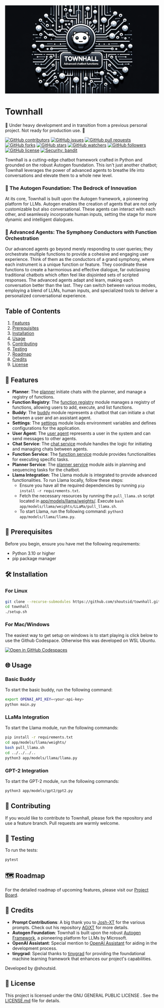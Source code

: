 ![Townhall Banner](docs/banner.png)

# Townhall

🚧 Under heavy development and in transition from a previous personal project. Not ready for production use. 🚧

[![GitHub contributors](https://img.shields.io/github/contributors/shoutsid/townhall.svg)]()
[![GitHub issues](https://img.shields.io/github/issues/shoutsid/townhall.svg)]()
[![GitHub pull requests](https://img.shields.io/github/issues-pr/shoutsid/townhall.svg)]()
[![GitHub forks](https://img.shields.io/github/forks/shoutsid/townhall.svg?style=social&label=Fork)]()
[![GitHub stars](https://img.shields.io/github/stars/shoutsid/townhall.svg?style=social&label=Stars)]()
[![GitHub watchers](https://img.shields.io/github/watchers/shoutsid/townhall.svg?style=social&label=Watch)]()
[![GitHub followers](https://img.shields.io/github/followers/shoutsid.svg?style=social&label=Follow)]()
[![GitHub license](https://img.shields.io/github/license/shoutsid/townhall.svg)]()
[![Security: bandit](https://img.shields.io/badge/security-bandit-yellow.svg)](https://github.com/PyCQA/bandit)

Townhall is a cutting-edge chatbot framework crafted in Python and grounded on the robust Autogen foundation. This isn't just another chatbot; Townhall leverages the power of advanced agents to breathe life into conversations and elevate them to a whole new level.

### 🧱 The Autogen Foundation: The Bedrock of Innovation
At its core, Townhall is built upon the Autogen framework, a pioneering platform for LLMs. Autogen enables the creation of agents that are not only customizable but also conversational. These agents can interact with each other, and seamlessly incorporate human inputs, setting the stage for more dynamic and intelligent dialogues.

### 🎼 Advanced Agents: The Symphony Conductors with Function Orchestration
Our advanced agents go beyond merely responding to user queries; they orchestrate multiple functions to provide a cohesive and engaging user experience. Think of them as the conductors of a grand symphony, where each instrument is a unique function or feature. They coordinate these functions to create a harmonious and effective dialogue, far outclassing traditional chatbots which often feel like disjointed sets of scripted responses.
The advanced agents adapt and learn, making each conversation better than the last. They can switch between various modes, employing a blend of LLMs, human inputs, and specialized tools to deliver a personalized conversational experience.

## Table of Contents

1. [Features](#features)
2. [Prerequisites](#prerequisites)
3. [Installation](#installation)
4. [Usage](#usage)
5. [Contributing](#contributing)
6. [Testing](#testing)
7. [Roadmap](#roadmap)
8. [Credits](#credits)
9. [License](#license)

## 🌟 Features

- **Planner**: The [planner](https://github.com/shoutsid/townhall/blob/main/app/agents/planner.py) initiate chats with the planner, and manage a registry of functions.
- **Function Registry**: The [function registry](https://github.com/shoutsid/townhall/blob/main/app/helpers/function_registry.py) module manages a registry of functions, allowing users to add, execute, and list functions.
- **Buddy**: The [buddy](https://github.com/shoutsid/townhall/blob/main/app/agents/buddy.py) module represents a chatbot that can initiate a chat between a user and an assistant agent.
- **Settings**: The [settings](https://github.com/shoutsid/townhall/blob/main/app/settings.py) module loads environment variables and defines configurations for the application.
- **User Agent**: The [user agent](https://github.com/shoutsid/townhall/blob/main/app/agents/user_agent.py) represents a user in the system and can send messages to other agents.
- **Chat Service**: The [chat service](https://github.com/shoutsid/townhall/blob/main/app/services/chat_service.py) module handles the logic for initiating and managing chats between agents.
- **Function Service**: The [function service](https://github.com/shoutsid/townhall/blob/main/app/services/function_service.py) module provides functionalities for executing specific tasks.
- **Planner Service**: The [planner service](https://github.com/shoutsid/townhall/blob/main/app/services/planner_service.py) module aids in planning and sequencing tasks for the chatbot.
- **Llama Integration**: The Llama module is integrated to provide advanced functionalities. To run Llama locally, follow these steps:
    - Ensure you have all the required dependencies by running `pip install -r requirements.txt`.
    - Fetch the necessary resources by running the `pull_llama.sh` script located in [app/models/llama/weights/](https://github.com/shoutsid/townhall/blob/main/app/models/llama/weights/LLaMa). Execute `bash app/models/llama/weights/LLaMa/pull_llama.sh`.
    - To start Llama, run the following command: `python3 app/models/llama/llama.py`.

## 📝 Prerequisites

Before you begin, ensure you have met the following requirements:

- Python 3.10 or higher
- pip package manager

## 🛠️ Installation

### For Linux

```bash
git clone --recurse-submodules https://github.com/shoutsid/townhall.git
cd townhall
./setup.sh
```

### For Mac/Windows
The easiest way to get setup on windows is to start playing is click below to use the Github Codespace. Otherwise this was developed on WSL Ubuntu.

[![Open in GitHub Codespaces](https://github.com/codespaces/badge.svg)](https://codespaces.new/shoutsid/townhall?quickstart=1)


## 🌐 Usage

### Basic Buddy

To start the basic buddy, run the following command:

```bash
export OPENAI_API_KEY=<your-api-key>
python main.py
```

### LLaMa Integration

To start the Llama module, run the following commands:

```bash
pip install -r requirements.txt
cd app/models/llama/weights/
bash pull_llama.sh
cd ../../../..
python3 app/models/llama/llama.py
```

### GPT-2 Integration

To start the GPT-2 module, run the following commands:

```bash
python3 app/models/gpt2/gpt2.py
```

## 🤝 Contributing

If you would like to contribute to Townhall, please fork the repository and use a feature branch. Pull requests are warmly welcome.

## 🧪 Testing

To run the tests:

```bash
pytest
```

## 🗺️ Roadmap

For the detailed roadmap of upcoming features, please visit our [Project Board](https://github.com/users/shoutsid/projects/1).

## 👏 Credits

- **Prompt Contributions**: A big thank you to [Josh-XT](https://github.com/Josh-XT) for the various prompts. Check out his repository [AGiXT](https://github.com/Josh-XT/AGiXT) for more details.
- **Autogen Foundation**: Townhall is built upon the robust [Autogen Framework](https://github.com/microsoft/autogen/), a pioneering platform for LLMs by Microsoft.
- **OpenAI Assistant**: Special mention to [OpenAI Assistant](https://chat.openai.com/) for aiding in the development process.
- **tinygrad**: Special thanks to [tinygrad](https://github.com/tinygrad/tinygrad) for providing the foundational machine learning framework that enhances our project's capabilities.


Developed by @shoutsid.


## 📜 License

This project is licensed under the GNU GENERAL PUBLIC LICENSE . See the [LICENSE.md](LICENSE.md) file for details.
